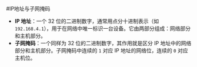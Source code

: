 #IP地址与子网掩码 
*   **IP 地址**：一个 32 位的二进制数字，通常用点分十进制表示（如 `192.168.4.1`），用于在网络中唯一标识一台设备。它由两部分组成：网络部分和主机部分。
*   **子网掩码**：一个同样为 32 位的二进制数字，其作用就是区分 IP 地址中的网络部分和主机部分。子网掩码中连续的 `1` 对应 IP 地址的网络位，连续的 `0` 对应主机位。
 